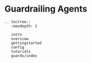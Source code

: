 
# Guardrailing Agents


```{eval-rst}
.. toctree::
   :maxdepth: 1

   intro
   overview
   gettingstarted
   config
   tutorials
   guards/index
```